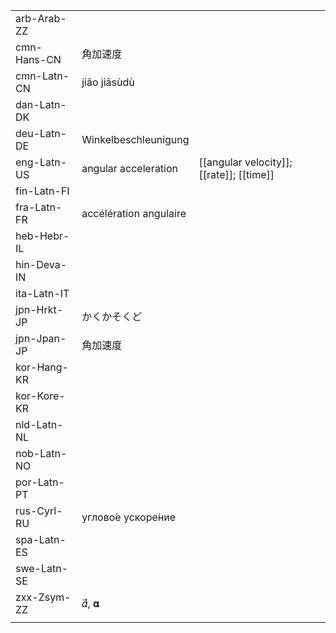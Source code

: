 | | | |
|-|-|-|
| arb-Arab-ZZ |  |  |
| cmn-Hans-CN | 角加速度 |  |
| cmn-Latn-CN | jiǎo jiāsùdù |  |
| dan-Latn-DK |  |  |
| deu-Latn-DE | Winkelbeschleunigung |  |
| eng-Latn-US | angular acceleration | [[angular velocity]]; [[rate]]; [[time]] |
| fin-Latn-FI |  |  |
| fra-Latn-FR | accélération angulaire |  |
| heb-Hebr-IL |  |  |
| hin-Deva-IN |  |  |
| ita-Latn-IT |  |  |
| jpn-Hrkt-JP | かくかそくど |  |
| jpn-Jpan-JP | 角加速度 |  |
| kor-Hang-KR |  |  |
| kor-Kore-KR |  |  |
| nld-Latn-NL |  |  |
| nob-Latn-NO |  |  |
| por-Latn-PT |  |  |
| rus-Cyrl-RU | углово́е ускоре́ние |  |
| spa-Latn-ES |  |  |
| swe-Latn-SE |  |  |
| zxx-Zsym-ZZ | 𝛼⃗, 𝛂 |  |
|  |  |  |
